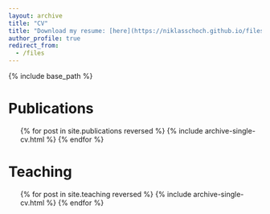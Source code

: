 ```yaml
---
layout: archive
title: "CV"
title: "Download my resume: [here](https://niklasschoch.github.io/files/CV_Niklas_Schoch.pdf)"
author_profile: true
redirect_from:
  - /files
---
```


{% include base_path %}

Publications
======
  <ul>{% for post in site.publications reversed %}
    {% include archive-single-cv.html %}
  {% endfor %}</ul>
  
Teaching
======
  <ul>{% for post in site.teaching reversed %}
    {% include archive-single-cv.html %}
  {% endfor %}</ul>
